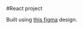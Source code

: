 #React project

<p> Built using <a href="https://www.figma.com/file/NuFREmIyRmPEybTaAr9mGa/Gericht-_-Best-Free-WordPress-theme-for-Restaurant?node-id=703%3A4&t=iIQg37zXZl6tG8i4-1">this figma</a> design. 
